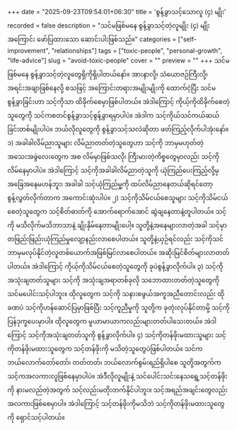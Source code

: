 +++
date = "2025-09-23T09:54:01+06:30"
title = 'စွန့်ခွာသင့်သောလူ (၄) မျိုး'
recorded = false
description = "သင်မဖြစ်မနေ စွန့်ခွာသင့်တဲ့လူမျိုး (၄) မျိုးအကြောင်း ဖော်ပြထားသော ဆောင်းပါးဖြစ်သည်။"
categories = ["self-improvement", "relationships"]
tags = ["toxic-people", "personal-growth", "life-advice"]
slug = "avoid-toxic-people"
cover = ""
preview = ""
+++
သင်မဖြစ်မနေ စွန့်ခွာသင့်တဲ့လူတွေရှိကိုရှိပါတယ်နော်။ အားနာလို့၊ သံယောဇဉ်ကြီးလို့၊ အရင်းအချာဖြစ်နေလို့ စသဖြင့် အကြောင်းတရားအမျိုးမျိုးကို ထောက်ငဲ့ပြီး သင်မစွန့်ခွာခြင်းဟာ သင့်ကိုသာ ထိခိုက်စေမှာဖြစ်ပါတယ်။ အဲဒါကြောင့် ကိုယ့်ကိုထိခိုက်စေတဲ့သူတွေကို သင်ကစတင်စွန့်ခွာသင့်စွန့်ခွာရမှာပါပဲ။ အဲဒါက သင့်ကိုယ်သင်ကယ်ဆယ်ခြင်းတစ်မျိုးပါပဲ။ ဘယ်လိုလူတွေကို စွန့်ခွာသင့်သလဲဆိုတာ ဖတ်ကြည့်လိုက်ပါအုံးနော်။
၁) အခါခါလိမ်ညာသူများ
လိမ်ညာတတ်တဲ့သူတွေဟာ သင့်ကို ဘာမှမဟုတ်တဲ့အသေးအဖွဲလေးတွေက အစ လိမ်မှာဖြစ်သလို၊ ကြီးမားတဲ့ကိစ္စတွေမှာလည်း သင့်ကိုလိမ်နေမှာပါပဲ။ အဲဒါကြောင့် သင့်ကိုအခါခါလိမ်ညာတဲ့သူကို ယုံကြည်ပေးကြည့်လို့မှ အခြေအနေမဟန်ဘူး၊ အခါခါ သင့်ယုံကြည်မှု့ကို ထပ်လိမ်ညာနေတယ်ဆိုရင်တော့ စွန့်လွှတ်လိုက်တာက အကောင်းဆုံးပါပဲ။
၂) သင့်ကိုသိမ်ငယ်စေသူများ
သင့်ကိုသိမ်ငယ်စေတဲ့သူတွေက သင့်စိတ်ဓာတ်ကို အောက်ရောက်အောင် ဆွဲချနေတာနဲ့တူပါတယ်။ သင့်ကို မသိလိုက်မသိဘာသာနဲ့ ချိုးနှိမ်နေတာမျိုးပေါ့။ သူတို့နဲ့အနေများလာတဲ့အခါ သင့်မှာ တဖြည်းဖြည်းယုံကြည်မှုလျော့နည်းလာစေပါတယ်။ သူတို့နဲ့ယှဉ်ရင်လည်း သင့်ကိုသင်ဘာမှမလုပ်နိုင်တဲ့လူတစ်ယောက်အဖြစ်မြင်လာစေပါတယ်။ အဆိုးမြင်စိတ်များလာတတ်ပါတယ်။ အဲဒါကြောင့် ကိုယ့်ကိုသိမ်ငယ်စေတဲ့သူတွေကို ခုပဲစွန့်ခွာလိုက်ပါ။
၃) သင့်ကိုအသုံးချတတ်သူများ
သင့်ကို အသုံးချအရာတစ်ခုလို သဘောထားတတ်တဲ့သူတွေကို သင်မပေါင်းသင့်ပါဘူး။ ထိုလူတွေက သင့်ကို သနားစဖွယ်အကူအညီတောင်းလည်း ထိုခဏပဲ သင့်ကိုဟန်ဆောင်ပြမှာဖြစ်ပြီး သင့်ကူညီမှုကို သူတို့က ခုတုံးလုပ်နိုင်တာမို့ သင့်ကိုပြန်ဒုက္ခပေးမှာပါ။ ထိုလူတွေက မူယာမာယာကလည်းများတတ်ပါသေးတယ်။ အဲဒါကြောင့် သင့်ကိုအသုံးချတတ်သူကို စွန့်ခွာလိုက်ပါ။
၄) သင့်ကိုတန်ဖိုးမထားသူများ
သင့်ကိုတန်ဖိုးမထားသူတွေက သင့်တန်ဖိုးကို မသိတဲ့သူတွေပဲဖြစ်ပါတယ်။ သင်ကဘယ်လောက်တော်တော်၊ တတ်တတ်၊ ဘယ်လောက်စွမ်းရည်ရှိပါစေ သူတို့အတွက်က သင့်ကအလကားလူဖြစ်နေမှာပါပဲ။ အဲဒီလိုလူမျိုးနဲ့ သင်ပေါင်းသင်းနေသရွေ့သင့်တန်ဖိုးကို နားမလည်တဲ့အတွက် သင့်လည်းမတိုးတက်နိုင်ပါဘူး။ သင့်အရည်အချင်းတွေလည်း အလကားဖြစ်စေမှာပါ။ အဲဒါကြောင့် သင့်တန်ဖိုးကိုမသိဘဲ သင့်ကိုတန်ဖိုးမထားသူတွေကို ရှောင်သင့်ပါတယ်။ 